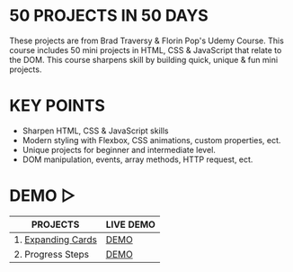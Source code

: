 # 50 PROJECTS IN 50 DAYS

These projects are from Brad Traversy & Florin Pop's Udemy Course. This course includes 50 mini projects in HTML, CSS & JavaScript that relate to the DOM. This course sharpens skill by building quick, unique & fun mini projects.

# KEY POINTS

- Sharpen HTML, CSS & JavaScript skills
- Modern styling with Flexbox, CSS animations, custom properties, ect.
- Unique projects for beginner and intermediate level.
- DOM manipulation, events, array methods, HTTP request, ect.

# DEMO ▷

| PROJECTS                                                                                                      | LIVE DEMO                                                              |
| ------------------------------------------------------------------------------------------------------------- | ---------------------------------------------------------------------- |
| 1. <a href="https://github.com/Lorn12/50-projects-in-50-days/tree/main/Expanding%20Cards">Expanding Cards</a> | <a href="https://main--graceful-capybara-ea0ae4.netlify.app/">DEMO</a> |
| 2. Progress Steps                                                                                             | <a href="https://main--graceful-capybara-ea0ae4.netlify.app/">DEMO</a> |
